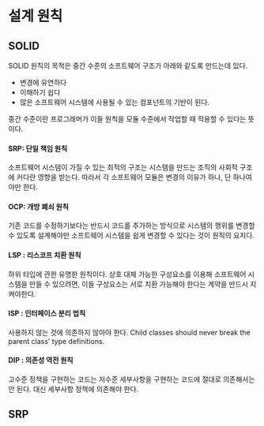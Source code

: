 # 설계 원칙

## SOLID

SOLID 원칙의 목적은 중간 수준의 소프트웨어 구조가 아래와 같도록 만드는데 있다.

 - 변경에 유연하다
 - 이해하기 쉽다
 - 많은 소프트웨어 시스템에 사용될 수 있는 컴포넌트의 기반이 된다.
 
중간 수준이란 프로그래머가 이들 원칙을 모듈 수준에서 작업할 때 적용할 수 있다는 뜻이다.

#### SRP: 단일 책임 원칙

소프트웨어 시스템이 가질 수 있는 최적의 구조는 시스템을 만드는 조직의 사회적 구조에 커다란 영향을 받는다. 따라서 각 소프트웨어 모듈은 변경의 이유가 하나, 단 하나여야만 한다.

#### OCP: 개방 폐쇠 원칙

기존 코드를 수정하기보다는 반드시 코드를 추가하는 방식으로 시스템의 행위를 변경할 수 있도록 설계해야만 소프트웨어 시스템을 쉽게 변경할 수 있다는 것이 원칙의 요지다.

#### LSP : 리스코프 치환 원칙

하위 타입에 관한 유명한 원칙이다. 상호 대체 가능한 구성요소를 이용해 소프트웨어 시스템을 만들 수 있으려면, 이들 구성요소는 서로 치환 가능해야 한다는 계약을 반드시 지켜야한다.

#### ISP : 인터페이스 분리 법칙

사용하지 않는 것에 의존하지 않아야 한다.
Child classes should never break the parent class’ type definitions.


#### DIP : 의존성 역전 원칙

고수준 정책을 구현하는 코드는 저수준 세부사항을 구현하는 코드에 절대로 의존해서는 안 된다. 대신 세부사항 정책에 의존해야 한다.


## SRP


